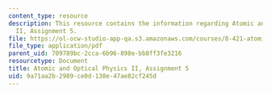 ```yaml
---
content_type: resource
description: This resource contains the information regarding Atomic and Optical Physics
  II, Assignment 5.
file: https://ol-ocw-studio-app-qa.s3.amazonaws.com/courses/8-421-atomic-and-optical-physics-i-spring-2014/9a71aa2b2989ce0d138e47ae82cf245d_MIT8_421S14_homeWork5.pdf
file_type: application/pdf
parent_uid: 709789bc-2cca-6b96-898e-bb8ff3fe3216
resourcetype: Document
title: Atomic and Optical Physics II, Assignment 5
uid: 9a71aa2b-2989-ce0d-138e-47ae82cf245d
---
```

